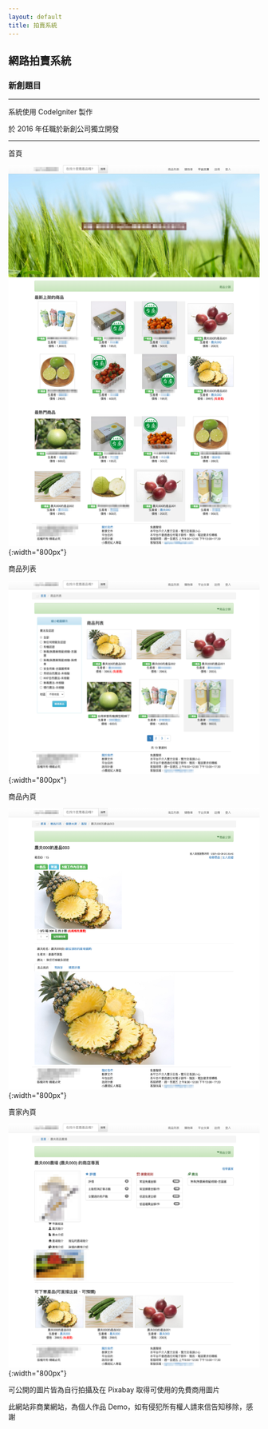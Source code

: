 ```yaml
---
layout: default
title: 拍賣系統
---
```

## 網路拍賣系統

### 新創題目

---

系統使用 CodeIgniter 製作

於 2016 年任職於新創公司獨立開發

---

首頁

![前台首頁](images/Agriyou/agriyou-01.png){:width="800px"}

商品列表

![前台首頁](images/Agriyou/agriyou-02.png){:width="800px"}

商品內頁

![前台首頁](images/Agriyou/agriyou-03.png){:width="800px"}

賣家內頁

![前台首頁](images/Agriyou/agriyou-04.png){:width="800px"}

可公開的圖片皆為自行拍攝及在 Pixabay 取得可使用的免費商用圖片

此網站非商業網站，為個人作品 Demo，如有侵犯所有權人請來信告知移除，感謝

